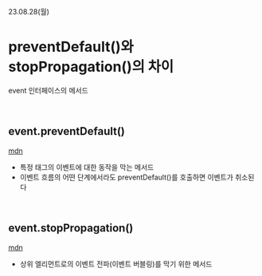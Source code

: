 23.08.28(월)
# preventDefault()와 stopPropagation()의 차이

event 인터페이스의 메서드

<br>

## event.preventDefault()
[mdn](https://developer.mozilla.org/ko/docs/Web/API/Event/preventDefault)
- 특정 태그의 이벤트에 대한 동작을 막는 메서드
- 이벤트 흐름의 어떤 단계에서라도 preventDefault()를 호출하면 이벤트가 취소된다

<br>

## event.stopPropagation() 
[mdn](https://developer.mozilla.org/ko/docs/Web/API/Event/stopPropagation)
- 상위 엘리먼트로의 이벤트 전파(이벤트 버블링)를 막기 위한 메서드